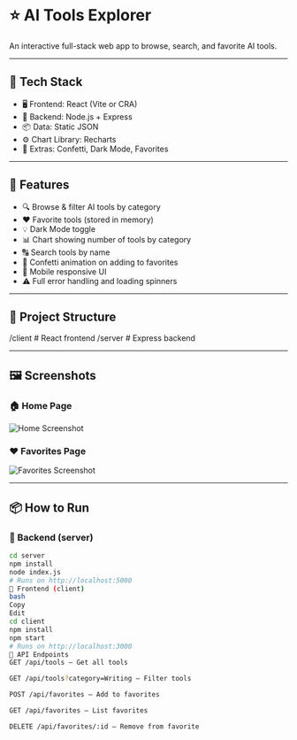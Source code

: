 # ⭐ AI Tools Explorer

An interactive full-stack web app to browse, search, and favorite AI tools.

---

## 🔧 Tech Stack

- 🖥️ Frontend: React (Vite or CRA)
- 🔗 Backend: Node.js + Express
- 📦 Data: Static JSON
- ⚙️ Chart Library: Recharts
- 🎉 Extras: Confetti, Dark Mode, Favorites

---

## 🚀 Features

- 🔍 Browse & filter AI tools by category
- ❤️ Favorite tools (stored in memory)
- 💡 Dark Mode toggle
- 📊 Chart showing number of tools by category
- 🔠 Search tools by name
- 🎉 Confetti animation on adding to favorites
- 📱 Mobile responsive UI
- ⚠️ Full error handling and loading spinners

---

## 📁 Project Structure

/client # React frontend
/server # Express backend

---

## 🖼️ Screenshots

### 🏠 Home Page
![Home Screenshot](./screenshots/home.png)

### ❤️ Favorites Page
![Favorites Screenshot](./screenshots/favorites.png)

---

## 📦 How to Run

### 🔹 Backend (server)

```bash
cd server
npm install
node index.js
# Runs on http://localhost:5000
🔹 Frontend (client)
bash
Copy
Edit
cd client
npm install
npm start
# Runs on http://localhost:3000
🔄 API Endpoints
GET /api/tools — Get all tools

GET /api/tools?category=Writing — Filter tools

POST /api/favorites — Add to favorites

GET /api/favorites — List favorites

DELETE /api/favorites/:id — Remove from favorite
